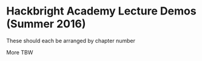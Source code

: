 Hackbright Academy Lecture Demos (Summer 2016)
==============================================

These should each be arranged by chapter number

More TBW
